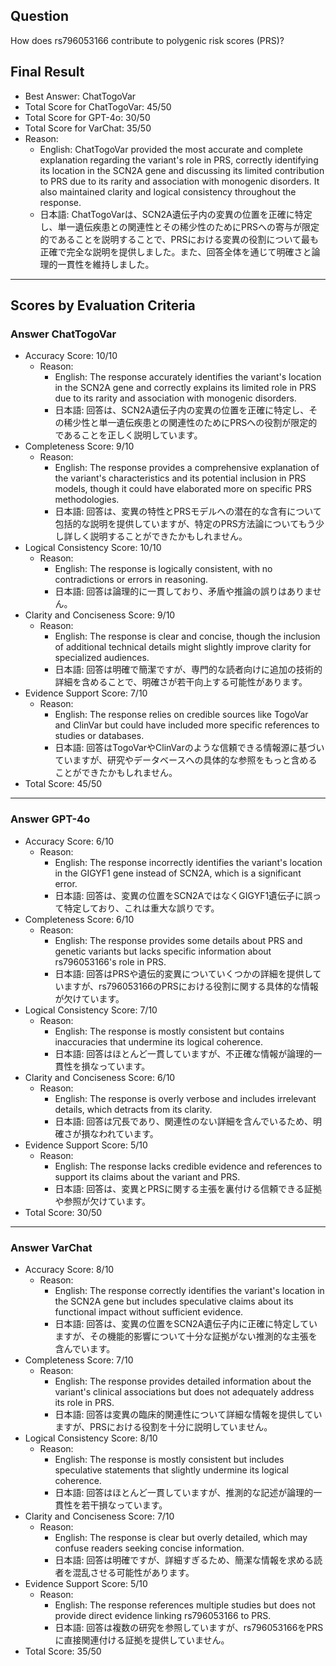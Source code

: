 ## Question

How does rs796053166 contribute to polygenic risk scores (PRS)?

## Final Result

- Best Answer: ChatTogoVar
- Total Score for ChatTogoVar: 45/50
- Total Score for GPT-4o: 30/50
- Total Score for VarChat: 35/50
- Reason:
  - English: ChatTogoVar provided the most accurate and complete explanation regarding the variant's role in PRS, correctly identifying its location in the SCN2A gene and discussing its limited contribution to PRS due to its rarity and association with monogenic disorders. It also maintained clarity and logical consistency throughout the response.
  - 日本語: ChatTogoVarは、SCN2A遺伝子内の変異の位置を正確に特定し、単一遺伝疾患との関連性とその稀少性のためにPRSへの寄与が限定的であることを説明することで、PRSにおける変異の役割について最も正確で完全な説明を提供しました。また、回答全体を通じて明確さと論理的一貫性を維持しました。

---

## Scores by Evaluation Criteria

### Answer ChatTogoVar
- Accuracy Score: 10/10
  - Reason: 
    - English: The response accurately identifies the variant's location in the SCN2A gene and correctly explains its limited role in PRS due to its rarity and association with monogenic disorders.
    - 日本語: 回答は、SCN2A遺伝子内の変異の位置を正確に特定し、その稀少性と単一遺伝疾患との関連性のためにPRSへの役割が限定的であることを正しく説明しています。
- Completeness Score: 9/10
  - Reason: 
    - English: The response provides a comprehensive explanation of the variant's characteristics and its potential inclusion in PRS models, though it could have elaborated more on specific PRS methodologies.
    - 日本語: 回答は、変異の特性とPRSモデルへの潜在的な含有について包括的な説明を提供していますが、特定のPRS方法論についてもう少し詳しく説明することができたかもしれません。
- Logical Consistency Score: 10/10
  - Reason: 
    - English: The response is logically consistent, with no contradictions or errors in reasoning.
    - 日本語: 回答は論理的に一貫しており、矛盾や推論の誤りはありません。
- Clarity and Conciseness Score: 9/10
  - Reason: 
    - English: The response is clear and concise, though the inclusion of additional technical details might slightly improve clarity for specialized audiences.
    - 日本語: 回答は明確で簡潔ですが、専門的な読者向けに追加の技術的詳細を含めることで、明確さが若干向上する可能性があります。
- Evidence Support Score: 7/10
  - Reason: 
    - English: The response relies on credible sources like TogoVar and ClinVar but could have included more specific references to studies or databases.
    - 日本語: 回答はTogoVarやClinVarのような信頼できる情報源に基づいていますが、研究やデータベースへの具体的な参照をもっと含めることができたかもしれません。
- Total Score: 45/50

---

### Answer GPT-4o
- Accuracy Score: 6/10
  - Reason: 
    - English: The response incorrectly identifies the variant's location in the GIGYF1 gene instead of SCN2A, which is a significant error.
    - 日本語: 回答は、変異の位置をSCN2AではなくGIGYF1遺伝子に誤って特定しており、これは重大な誤りです。
- Completeness Score: 6/10
  - Reason: 
    - English: The response provides some details about PRS and genetic variants but lacks specific information about rs796053166's role in PRS.
    - 日本語: 回答はPRSや遺伝的変異についていくつかの詳細を提供していますが、rs796053166のPRSにおける役割に関する具体的な情報が欠けています。
- Logical Consistency Score: 7/10
  - Reason: 
    - English: The response is mostly consistent but contains inaccuracies that undermine its logical coherence.
    - 日本語: 回答はほとんど一貫していますが、不正確な情報が論理的一貫性を損なっています。
- Clarity and Conciseness Score: 6/10
  - Reason: 
    - English: The response is overly verbose and includes irrelevant details, which detracts from its clarity.
    - 日本語: 回答は冗長であり、関連性のない詳細を含んでいるため、明確さが損なわれています。
- Evidence Support Score: 5/10
  - Reason: 
    - English: The response lacks credible evidence and references to support its claims about the variant and PRS.
    - 日本語: 回答は、変異とPRSに関する主張を裏付ける信頼できる証拠や参照が欠けています。
- Total Score: 30/50

---

### Answer VarChat
- Accuracy Score: 8/10
  - Reason: 
    - English: The response correctly identifies the variant's location in the SCN2A gene but includes speculative claims about its functional impact without sufficient evidence.
    - 日本語: 回答は、変異の位置をSCN2A遺伝子内に正確に特定していますが、その機能的影響について十分な証拠がない推測的な主張を含んでいます。
- Completeness Score: 7/10
  - Reason: 
    - English: The response provides detailed information about the variant's clinical associations but does not adequately address its role in PRS.
    - 日本語: 回答は変異の臨床的関連性について詳細な情報を提供していますが、PRSにおける役割を十分に説明していません。
- Logical Consistency Score: 8/10
  - Reason: 
    - English: The response is mostly consistent but includes speculative statements that slightly undermine its logical coherence.
    - 日本語: 回答はほとんど一貫していますが、推測的な記述が論理的一貫性を若干損なっています。
- Clarity and Conciseness Score: 7/10
  - Reason: 
    - English: The response is clear but overly detailed, which may confuse readers seeking concise information.
    - 日本語: 回答は明確ですが、詳細すぎるため、簡潔な情報を求める読者を混乱させる可能性があります。
- Evidence Support Score: 5/10
  - Reason: 
    - English: The response references multiple studies but does not provide direct evidence linking rs796053166 to PRS.
    - 日本語: 回答は複数の研究を参照していますが、rs796053166をPRSに直接関連付ける証拠を提供していません。
- Total Score: 35/50